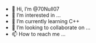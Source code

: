 - 👋 Hi, I’m @70Null07
- 👀 I’m interested in ...
- 🌱 I’m currently learning С++
- 💞️ I’m looking to collaborate on ...
- 📫 How to reach me ...

<!---
70Null07/70Null07 is a ✨ special ✨ repository because its `README.md` (this file) appears on your GitHub profile.
You can click the Preview link to take a look at your changes.
--->
